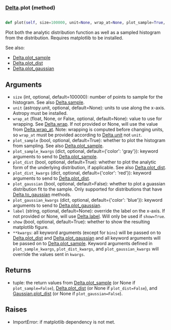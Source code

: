 ### [Delta](Delta.md).plot (method)


```py

def plot(self, size=100000, unit=None, wrap_at=None, plot_sample=True, plot_sample_kwargs={'color': 'gray'}, plot_dist=True, plot_dist_kwargs={'color': 'red'}, plot_gaussian=False, plot_gaussian_kwargs={'color': 'blue'}, label=None, show=False, **kwargs)

```



Plot both the analytic distribution function as well as a sampled
histogram from the distribution.  Requires matplotlib to be installed.

See also:

* [Delta.plot_sample](Delta.plot_sample.md)
* [Delta.plot_dist](Delta.plot_dist.md)
* [Delta.plot_gaussian](Delta.plot_gaussian.md)

Arguments
-----------
* `size` (int, optional, default=100000): number of points to sample for
    the histogram.  See also [Delta.sample](Delta.sample.md).
* `unit` (astropy.unit, optional, default=None): units to use along
    the x-axis.  Astropy must be installed.
* `wrap_at` (float, None, or False, optional, default=None): value to
    use for wrapping.  See [Delta.wrap](Delta.wrap.md).  If not provided or None,
    will use the value from [Delta.wrap_at](Delta.wrap_at.md).  Note: wrapping is
    computed before changing units, so `wrap_at` must be provided
    according to [Delta.unit](Delta.unit.md) not `unit`.
* `plot_sample` (bool, optional, default=True): whether to plot the
    histogram from sampling.  See also [Delta.plot_sample](Delta.plot_sample.md).
* `plot_sample_kwargs` (dict, optional, default={'color': 'gray'}):
    keyword arguments to send to [Delta.plot_sample](Delta.plot_sample.md).
* `plot_dist` (bool, optional, default=True): whether to plot the
    analytic form of the underlying distribution, if applicable.
    See also [Delta.plot_dist](Delta.plot_dist.md).
* `plot_dist_kwargs` (dict, optional, default={'color': 'red'}):
    keyword arguments to send to [Delta.plot_dist](Delta.plot_dist.md).
* `plot_gaussian` (bool, optional, default=False): whether to plot
    a guassian distribution fit to the sample.  Only supported for
    distributions that have [Delta.to_gaussian](Delta.to_gaussian.md) methods.
* `plot_gaussian_kwargs` (dict, optional, default={'color': 'blue'}):
    keyword arguments to send to [Delta.plot_gaussian](Delta.plot_gaussian.md).
* `label` (string, optional, default=None): override the label on the
    x-axis.  If not provided or None, will use [Delta.label](Delta.label.md).  Will
    only be used if `show=True`.
* `show` (bool, optional, default=True): whether to show the resulting
    matplotlib figure.
* `**kwargs`: all keyword arguments (except for `bins`) will be passed
    on to [Delta.plot_dist](Delta.plot_dist.md) and [Delta.plot_gaussian](Delta.plot_gaussian.md) and all
    keyword arguments will be passed on to [Delta.plot_sample](Delta.plot_sample.md).
    Keyword arguments defined in `plot_sample_kwargs`,
    `plot_dist_kwargs`, and `plot_gaussian_kwargs`
    will override the values sent in `kwargs`.

Returns
--------
* tuple: the return values from [Delta.plot_sample](Delta.plot_sample.md) (or None if
    `plot_sample=False`), [Delta.plot_dist](Delta.plot_dist.md) (or None if `plot_dist=False`),
    and [Gaussian.plot_dist](Gaussian.plot_dist.md) (or None if `plot_gaussian=False`).

Raises
--------
* ImportError: if matplotlib dependency is not met.

